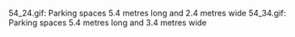 54_24.gif:  Parking spaces 5.4 metres long and 2.4 metres wide
54_34.gif:  Parking spaces 5.4 metres long and 3.4 metres wide
